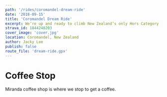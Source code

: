 ```yaml
---
path: '/rides/coromandel-dream-ride'
date: '2018-09-15'
title: 'Coromandel Dream Ride'
excerpt: We’re up and ready to climb New Zealand’s only Hors Category (HC) road. We were, and continue to be surprised that the Ohakune to Turoa climb is NZ’s only HC climb. When you think of all of the other mountain roads there are throughout NZ, it’s a little surprising.
strava_id: 1844248203
cover_image: 'cover.jpg'
location: Coromandel, New Zealand
author: Jacky Lee
publish: false
route_file: 'dream-ride.gpx'
---
```


# Coffee Stop

<marker-link lat="-37.177709" lng="175.294114">Miranda coffee shop</marker-link> is where we stop to get a coffee.
